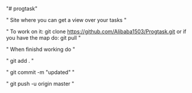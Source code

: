 "# progtask" 
 
 " Site where you can get a view over your tasks "

 " To work on it: git clone https://github.com/Alibaba1503/Progtask.git  or if you have the map do: git pull "

 " When finishd working do "

 " git add .  "

 " git commit -m "updated" "

 " git push -u origin master "